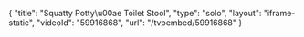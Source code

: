 {
    "title": "Squatty Potty\u00ae Toilet Stool",
    "type": "solo",
    "layout": "iframe-static",
    "videoId": "59916868",
    "url": "\/tvpembed\/59916868"
}